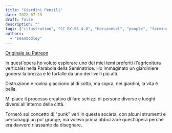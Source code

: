 ```yaml
---
title: "Giardini Pensili"
date: 2022-07-29
draft: false
description: ""
tags: ["illustration", "CC BY-SA 4.0", "horizontal", "people", "farming", "solar", "ruins"]
authors:
  - "seanbodley"
---
```


[Originale su Patreon](https://www.patreon.com/posts/solar-punk-art-68063940)

In quest'opera ho voluto esplorare uno dei miei temi preferiti (l'agricoltura verticale) nella Parabola della Seminatrice. Ho immaginato un giardiniere godersi la brezza e le farfalle da uno dei livelli più alti.

Distruzione e rovina giacciono al di sotto, ma sopra, nei giardini, la vita è bella.

Mi piace il processo creativo di fare schizzi di persone diverse e luoghi diversi all'interno della città.

Tornerò sul concetto di "punk" veri in questa società, con alcuni strumenti e personaggi un po' grunge, ma volevo prima abbozzare quest'opera perché era davvero rilassante da disegnare.
